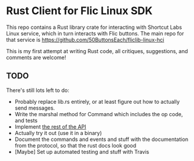 # Rust Client for Flic Linux SDK

This repo contains a Rust library crate for interacting with Shortcut Labs
Linux service, which in turn interacts with Flic buttons. The main repo for
that service is https://github.com/50ButtonsEach/fliclib-linux-hci

This is my first attempt at writing Rust code, all critiques, suggestions, and
comments are welcome!

## TODO

There's still lots left to do:

- Probably replace lib.rs entirely, or at least figure out how to actually send
  messages.
- Write the marshal method for Command which includes the op code, and tests
- Implement [the rest of the
  API](https://github.com/50ButtonsEach/fliclib-linux-hci/blob/master/ProtocolDocumentation.md)
- Actually try it out (use it in a binary)
- Document the commands and events and stuff with the documentation from the
  protocol, so that the rust docs look good
- [Maybe] Set up automated testing and stuff with Travis
